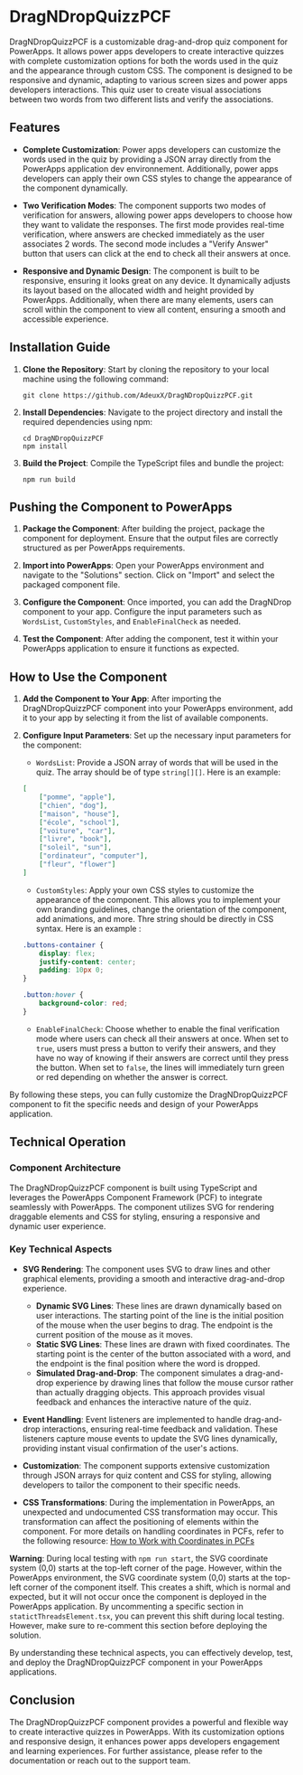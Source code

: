 
# DragNDropQuizzPCF

DragNDropQuizzPCF is a customizable drag-and-drop quiz component for PowerApps. It allows power apps developers to create interactive quizzes with complete customization options for both the words used in the quiz and the appearance through custom CSS. The component is designed to be responsive and dynamic, adapting to various screen sizes and power apps developers interactions. This quiz user to create visual associations between two words from two different lists and verify the associations.

## Features

- **Complete Customization**: Power apps developers can customize the words used in the quiz by providing a JSON array directly from the PowerApps application dev environnement. Additionally, power apps developers can apply their own CSS styles to change the appearance of the component dynamically.
- **Two Verification Modes**: The component supports two modes of verification for answers, allowing power apps developers to choose how they want to validate the responses. The first mode provides real-time verification, where answers are checked immediately as the user associates 2 words. The second mode includes a "Verify Answer" button that users can click at the end to check all their answers at once.

- **Responsive and Dynamic Design**: The component is built to be responsive, ensuring it looks great on any device. It dynamically adjusts its layout based on the allocated width and height provided by PowerApps. Additionally, when there are many elements, users can scroll within the component to view all content, ensuring a smooth and accessible experience.

## Installation Guide

1. **Clone the Repository**: Start by cloning the repository to your local machine using the following command:
   ```
   git clone https://github.com/AdeuxX/DragNDropQuizzPCF.git
   ```

2. **Install Dependencies**: Navigate to the project directory and install the required dependencies using npm:
   ```
   cd DragNDropQuizzPCF
   npm install
   ```

3. **Build the Project**: Compile the TypeScript files and bundle the project:
   ```
   npm run build
   ```

## Pushing the Component to PowerApps

1. **Package the Component**: After building the project, package the component for deployment. Ensure that the output files are correctly structured as per PowerApps requirements.

2. **Import into PowerApps**: Open your PowerApps environment and navigate to the "Solutions" section. Click on "Import" and select the packaged component file.

3. **Configure the Component**: Once imported, you can add the DragNDrop component to your app. Configure the input parameters such as `WordsList`, `CustomStyles`, and `EnableFinalCheck` as needed.

4. **Test the Component**: After adding the component, test it within your PowerApps application to ensure it functions as expected.
## How to Use the Component

1. **Add the Component to Your App**: After importing the DragNDropQuizzPCF component into your PowerApps environment, add it to your app by selecting it from the list of available components.

2. **Configure Input Parameters**: Set up the necessary input parameters for the component:
    - `WordsList`: Provide a JSON array of words that will be used in the quiz. The array should be of type `string[][]`. Here is an example:


    ```json
    [
        ["pomme", "apple"],
        ["chien", "dog"],
        ["maison", "house"],
        ["école", "school"],
        ["voiture", "car"],
        ["livre", "book"],
        ["soleil", "sun"],
        ["ordinateur", "computer"],
        ["fleur", "flower"]
    ]
    ```


    - `CustomStyles`: Apply your own CSS styles to customize the appearance of the component. This allows you to implement your own branding guidelines, change the orientation of the component, add animations, and more. Thre string should be directly in CSS syntax. Here is an example : 

    ```css
    .buttons-container {
        display: flex;
        justify-content: center;
        padding: 10px 0;
    }

    .button:hover {
        background-color: red;
    }
    ```

        
    - `EnableFinalCheck`: Choose whether to enable the final verification mode where users can check all their answers at once. When set to `true`, users must press a button to verify their answers, and they have no way of knowing if their answers are correct until they press the button. When set to `false`, the lines will immediately turn green or red depending on whether the answer is correct.

By following these steps, you can fully customize the DragNDropQuizzPCF component to fit the specific needs and design of your PowerApps application.

## Technical Operation

### Component Architecture

The DragNDropQuizzPCF component is built using TypeScript and leverages the PowerApps Component Framework (PCF) to integrate seamlessly with PowerApps. The component utilizes SVG for rendering draggable elements and CSS for styling, ensuring a responsive and dynamic user experience.

### Key Technical Aspects

- **SVG Rendering**: The component uses SVG to draw lines and other graphical elements, providing a smooth and interactive drag-and-drop experience.
  - **Dynamic SVG Lines**: These lines are drawn dynamically based on user interactions. The starting point of the line is the initial position of the mouse when the user begins to drag. The endpoint is the current position of the mouse as it moves.
  - **Static SVG Lines**: These lines are drawn with fixed coordinates. The starting point is the center of the button associated with a word, and the endpoint is the final position where the word is dropped.
  - **Simulated Drag-and-Drop**: The component simulates a drag-and-drop experience by drawing lines that follow the mouse cursor rather than actually dragging objects. This approach provides visual feedback and enhances the interactive nature of the quiz.

- **Event Handling**: Event listeners are implemented to handle drag-and-drop interactions, ensuring real-time feedback and validation. These listeners capture mouse events to update the SVG lines dynamically, providing instant visual confirmation of the user's actions.

- **Customization**: The component supports extensive customization through JSON arrays for quiz content and CSS for styling, allowing developers to tailor the component to their specific needs.

- **CSS Transformations**: During the implementation in PowerApps, an unexpected and undocumented CSS transformation may occur. This transformation can affect the positioning of elements within the component. For more details on handling coordinates in PCFs, refer to the following resource: [How to Work with Coordinates in PCFs](https://dianabirkelbach.wordpress.com/2024/08/24/how-to-work-with-coordinates-in-pcfs/) 

**Warning**: During local testing with `npm run start`, the SVG coordinate system (0,0) starts at the top-left corner of the page. However, within the PowerApps environment, the SVG coordinate system (0,0) starts at the top-left corner of the component itself. This creates a shift, which is normal and expected, but it will not occur once the component is deployed in the PowerApps application. By uncommenting a specific section in `statictThreadsElement.tsx`, you can prevent this shift during local testing. However, make sure to re-comment this section before deploying the solution.

By understanding these technical aspects, you can effectively develop, test, and deploy the DragNDropQuizzPCF component in your PowerApps applications.

## Conclusion

The DragNDropQuizzPCF component provides a powerful and flexible way to create interactive quizzes in PowerApps. With its customization options and responsive design, it enhances power apps developers engagement and learning experiences. For further assistance, please refer to the documentation or reach out to the support team.